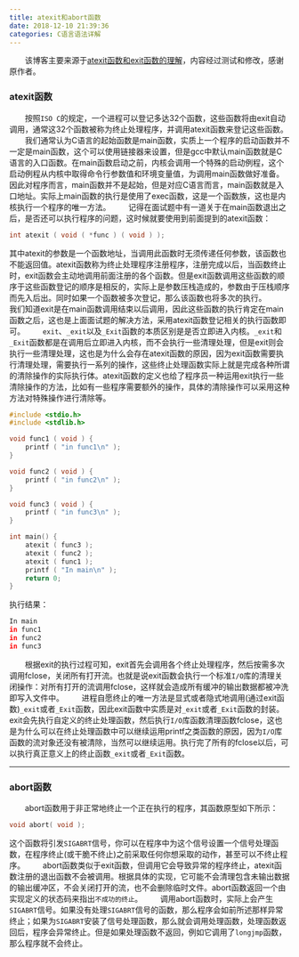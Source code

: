 ```yaml
---
title: atexit和abort函数
date: 2018-12-10 21:39:36
categories: C语言语法详解
---
```

&emsp;&emsp;该博客主要来源于[atexit函数和exit函数的理解](https://www.cnblogs.com/jikexianfeng/p/6321741.html)，内容经过测试和修改，感谢原作者。

### atexit函数

&emsp;&emsp;按照`ISO C`的规定，一个进程可以登记多达32个函数，这些函数将由exit自动调用，通常这32个函数被称为终止处理程序，并调用atexit函数来登记这些函数。
&emsp;&emsp;我们通常认为C语言的起始函数是main函数，实质上一个程序的启动函数并不一定是main函数，这个可以使用链接器来设置，但是gcc中默认main函数就是C语言的入口函数。在main函数启动之前，内核会调用一个特殊的启动例程，这个启动例程从内核中取得命令行参数值和环境变量值，为调用main函数做好准备。因此对程序而言，main函数并不是起始，但是对应C语言而言，main函数就是入口地址。实际上main函数的执行是使用了exec函数，这是一个函数族，这也是内核执行一个程序的唯一方法。
&emsp;&emsp;记得在面试题中有一道关于在main函数退出之后，是否还可以执行程序的问题，这时候就要使用到前面提到的atexit函数：

``` c
int atexit ( void ( *func ) ( void ) );
```

其中atexit的参数是一个函数地址，当调用此函数时无须传递任何参数，该函数也不能返回值。atexit函数称为终止处理程序注册程序，注册完成以后，当函数终止时，exit函数会主动地调用前面注册的各个函数。但是exit函数调用这些函数的顺序于这些函数登记的顺序是相反的，实际上是参数压栈造成的，参数由于压栈顺序而先入后出。同时如果一个函数被多次登记，那么该函数也将多次的执行。
&emsp;&emsp;我们知道exit是在main函数调用结束以后调用，因此这些函数的执行肯定在main函数之后，这也是上面面试题的解决方法，采用atexit函数登记相关的执行函数即可。
&emsp;&emsp;`exit`、`_exit`以及`_Exit`函数的本质区别是是否立即进入内核。`_exit`和`_Exit`函数都是在调用后立即进入内核，而不会执行一些清理处理，但是exit则会执行一些清理处理，这也是为什么会存在atexit函数的原因，因为exit函数需要执行清理处理，需要执行一系列的操作，这些终止处理函数实际上就是完成各种所谓的清除操作的实际执行体。atexit函数的定义也给了程序员一种运用exit执行一些清除操作的方法，比如有一些程序需要额外的操作，具体的清除操作可以采用这种方法对特殊操作进行清除等。

``` c
#include <stdio.h>
#include <stdlib.h>

void func1 ( void ) {
    printf ( "in func1\n" );
}

void func2 ( void ) {
    printf ( "in func2\n" );
}

void func3 ( void ) {
    printf ( "in func3\n" );
}

int main() {
    atexit ( func3 );
    atexit ( func2 );
    atexit ( func1 );
    printf ( "In main\n" );
    return 0;
}
```

执行结果：

``` bash
In main
in func1
in func2
in func3
```

&emsp;&emsp;根据exit的执行过程可知，exit首先会调用各个终止处理程序，然后按需多次调用fclose，关闭所有打开流。也就是说exit函数会执行一个标准`I/O`库的清理关闭操作：对所有打开的流调用fclose，这样就会造成所有缓冲的输出数据都被冲洗即写入文件中。
&emsp;&emsp;进程自愿终止的唯一方法是显式或者隐式地调用(通过exit函数)`_exit`或者`_Exit`函数，因此exit函数中实质是对`_exit`或者`_Exit`函数的封装。exit会先执行自定义的终止处理函数，然后执行`I/O`库函数清理函数fclose，这也是为什么可以在终止处理函数中可以继续运用printf之类函数的原因，因为`I/O`库函数的流对象还没有被清除，当然可以继续运用。执行完了所有的fclose以后，可以执行真正意义上的终止函数`_exit`或者`_Exit`函数。

---

### abort函数

&emsp;&emsp;abort函数用于非正常地终止一个正在执行的程序，其函数原型如下所示：

``` c
void abort( void );
```

这个函数将引发`SIGABRT`信号，你可以在程序中为这个信号设置一个信号处理函数，在程序终止(或干脆不终止)之前采取任何你想采取的动作，甚至可以不终止程序。
&emsp;&emsp;abort函数类似于exit函数，但调用它会导致异常的程序终止，atexit函数注册的退出函数不会被调用。根据具体的实现，它可能不会清理包含未输出数据的输出缓冲区，不会关闭打开的流，也不会删除临时文件。abort函数返回一个由实现定义的状态码来指出`不成功的终止`。
&emsp;&emsp;调用abort函数时，实际上会产生`SIGABRT`信号。如果没有处理`SIGABRT`信号的函数，那么程序会如前所述那样异常终止；如果为`SIGABRT`安装了信号处理函数，那么就会调用处理函数，处理函数返回后，程序会异常终止。但是如果处理函数不返回，例如它调用了`longjmp`函数，那么程序就不会终止。